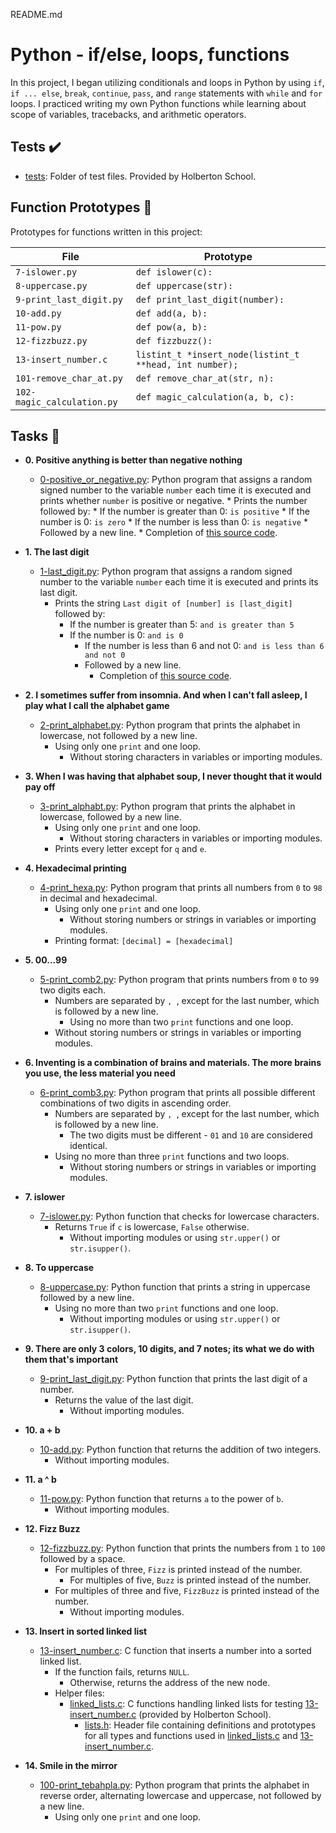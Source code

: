README.md


# Python - if/else, loops, functions

In this project, I began utilizing conditionals and loops in Python by using `if`,
`if ... else`, `break`, `continue`, `pass`, and `range` statements with `while` and
`for` loops. I practiced writing my own Python functions while learning about scope of
variables, tracebacks, and arithmetic operators.

## Tests :heavy_check_mark:

* [tests](./tests): Folder of test files. Provided by Holberton School.

## Function Prototypes :floppy_disk:

Prototypes for functions written in this project:

| File                       | Prototype                                               |
| -------------------------- | ------------------------------------------------------- |
| `7-islower.py`             | `def islower(c):`                                       |
| `8-uppercase.py`           | `def uppercase(str):`                                   |
| `9-print_last_digit.py`    | `def print_last_digit(number):`                         |
| `10-add.py`                | `def add(a, b):`                                        |
| `11-pow.py`                | `def pow(a, b):`                                        |
| `12-fizzbuzz.py`           | `def fizzbuzz():`                                       |
| `13-insert_number.c`       | `listint_t *insert_node(listint_t **head, int number);` |
| `101-remove_char_at.py`    | `def remove_char_at(str, n):`                           |
| `102-magic_calculation.py` | `def magic_calculation(a, b, c):`                       |

## Tasks :page_with_curl:

* **0. Positive anything is better than negative nothing**
  * [0-positive_or_negative.py](./0-positive_or_negative.py): Python program that assigns
    a random signed number to the variable `number` each time it is executed and
      prints whether `number` is positive or negative.
        * Prints the number followed by:
	    * If the number is greater than 0: `is positive`
	        * If the number is 0: `is zero`
		    * If the number is less than 0: `is negative`
		        * Followed by a new line.
			  * Completion of [this source code](https://github.com/holbertonschool/0x01.py/blob/master/0-positive_or_negative_py).

* **1. The last digit**
  * [1-last_digit.py](./1-last_digit.py): Python program that assigns a random signed number
    to the variable `number` each time it is executed and prints its last digit.
      * Prints the string `Last digit of [number] is [last_digit]` followed by:
          * If the number is greater than 5: `and is greater than 5`
	      * If the number is 0: `and is 0`
	          * If the number is less than 6 and not 0: `and is less than 6 and not 0`
		      * Followed by a new line.
		        * Completion of [this source code](https://github.com/holbertonschool/0x01.py/blob/master/1-last_digit_py).

* **2. I sometimes suffer from insomnia. And when I can't fall asleep, I play what I call the alphabet game**
  * [2-print_alphabet.py](./2-print_alphabet.py): Python program that prints the alphabet
    in lowercase, not followed by a new line.
      * Using only one `print` and one loop.
        * Without storing characters in variables or importing modules.

* **3. When I was having that alphabet soup, I never thought that it would pay off**
  * [3-print_alphabt.py](./3-print_alphabt.py): Python program that prints the
    alphabet in lowercase, followed by a new line.
      * Using only one `print` and one loop.
        * Without storing characters in variables or importing modules.
	  * Prints every letter except for `q` and `e`.

* **4. Hexadecimal printing**
  * [4-print_hexa.py](./4-print_hexa.py): Python program that prints all numbers from
    `0` to `98` in decimal and hexadecimal.
      * Using only one `print` and one loop.
        * Without storing numbers or strings in variables or importing modules.
	  * Printing format: `[decimal] = [hexadecimal]`

* **5. 00...99**
  * [5-print_comb2.py](./5-print_comb2.py): Python program that prints numbers from `0`
    to `99` two digits each.
      * Numbers are separated by `, `, except for the last number, which is followed by a new line.
        * Using no more than two `print` functions and one loop.
	  * Without storing numbers or strings in variables or importing modules.

* **6. Inventing is a combination of brains and materials. The more brains you use, the less material you need**
  * [6-print_comb3.py](./6-print_comb3.py): Python program that prints all possible
    different combinations of two digits in ascending order.
      * Numbers are separated by `, `, except for the last number, which is followed by a new line.
        * The two digits must be different - `01` and `10` are considered identical.
	  * Using no more than three `print` functions and two loops.
	    * Without storing numbers or strings in variables or importing modules.

* **7. islower**
  * [7-islower.py](./7-islower.py): Python function that checks for lowercase characters.
    * Returns `True` if `c` is lowercase, `False` otherwise.
      * Without importing modules or using `str.upper()` or `str.isupper()`.

* **8. To uppercase**
  * [8-uppercase.py](./8-uppercase.py): Python function that prints a string in
    uppercase followed by a new line.
      * Using no more than two `print` functions and one loop.
        * Without importing modules or using `str.upper()` or `str.isupper()`.

* **9. There are only 3 colors, 10 digits, and 7 notes; its what we do with them that's important**
  * [9-print_last_digit.py](./9-print_last_digit.py): Python function that prints the last
    digit of a number.
      * Returns the value of the last digit.
        * Without importing modules.

* **10. a + b**
  * [10-add.py](./10-add.py): Python function that returns the addition of two integers.
    * Without importing modules.

* **11. a ^ b**
  * [11-pow.py](./11-pow.py): Python function that returns `a` to the power of `b`.
    * Without importing modules.

* **12. Fizz Buzz**
  * [12-fizzbuzz.py](./12-fizzbuzz.py): Python function that prints the numbers from
    `1` to `100` followed by a space.
      * For multiples of three, `Fizz` is printed instead of the number.
        * For multiples of five, `Buzz` is printed instead of the number.
	  * For multiples of three and five, `FizzBuzz` is printed instead of the number.
	    * Without importing modules.

* **13. Insert in sorted linked list**
  * [13-insert_number.c](./13-insert_number.c): C function that inserts a number
    into a sorted linked list.
      * If the function fails, returns `NULL`.
        * Otherwise, returns the address of the new node.
	  * Helper files:
	      * [linked_lists.c](./linked_lists.c): C functions handling linked lists for testing
	          [13-insert_number.c](./13-insert_number.c) (provided by Holberton School).
		      * [lists.h](./lists.h): Header file containing definitions and prototypes for
		          all types and functions used in [linked_lists.c](./linked_lists.c) and
			      [13-insert_number.c](./13-insert_number.c).

* **14. Smile in the mirror**
  * [100-print_tebahpla.py](./100-print_tebahpla.py): Python program that prints the alphabet
    in reverse order, alternating lowercase and uppercase, not followed by a new line.
      * Using only one `print` and one loop.
      